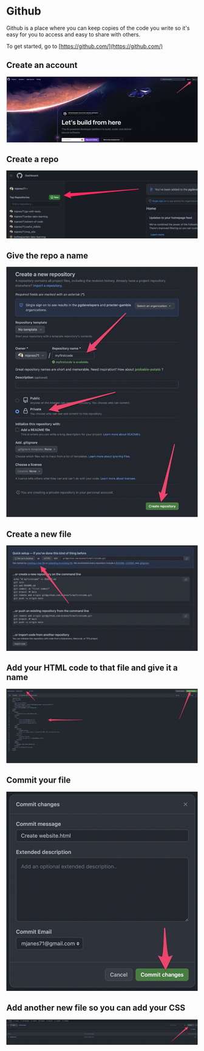 # Github

Github is a place where you can keep copies of the code you write so it's easy for you to access and easy to share with others.

To get started, go to [https://github.com/](https://github.com/)

## Create an account
![Signup](img/github_signup.png)
## Create a repo
![New Repo](img/new_repo.png)
## Give the repo a name
![Name repo](img/name_repo.png)
## Create a new file
![New file](img/new_file.png)
## Add your HTML code to that file and give it a name
![name file](img/name_and_commit_file.png)
## Commit your file
![commit file](img/commit.png)
## Add another new file so you can add your CSS
![new file again](img/new_file_again.png)
